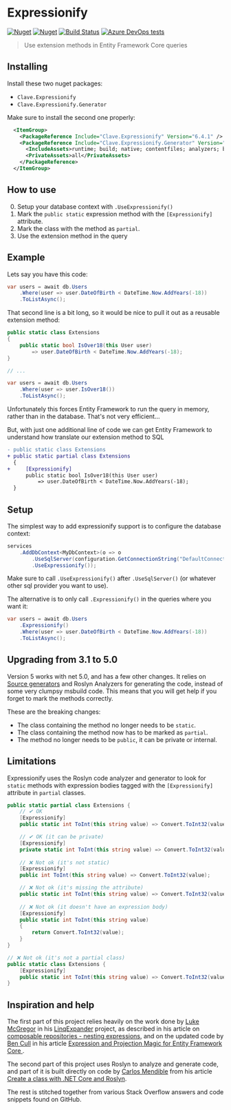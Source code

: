 # Expressionify

[![Nuget](https://img.shields.io/nuget/v/Clave.Expressionify)][1] [![Nuget](https://img.shields.io/nuget/dt/Clave.Expressionify)][1] [![Build Status](https://claveconsulting.visualstudio.com/Nugets/_apis/build/status/ClaveConsulting.Expressionify?branchName=master)][2] [![Azure DevOps tests](https://img.shields.io/azure-devops/tests/ClaveConsulting/Nugets/14)][2]

> Use extension methods in Entity Framework Core queries

## Installing

Install these two nuget packages:

* `Clave.Expressionify`
* `Clave.Expressionify.Generator`

Make sure to install the second one properly:

```xml
  <ItemGroup>
    <PackageReference Include="Clave.Expressionify" Version="6.4.1" />
    <PackageReference Include="Clave.Expressionify.Generator" Version="6.4.1">
      <IncludeAssets>runtime; build; native; contentfiles; analyzers; buildtransitive</IncludeAssets>
      <PrivateAssets>all</PrivateAssets>
    </PackageReference>
  </ItemGroup>
```

## How to use

0) Setup your database context with `.UseExpressionify()`
1) Mark the `public static` expression method with the `[Expressionify]` attribute.
2) Mark the class with the method as `partial`.
3) Use the extension method in the query


## Example

Lets say you have this code:

```csharp
var users = await db.Users
    .Where(user => user.DateOfBirth < DateTime.Now.AddYears(-18))
    .ToListAsync();
```

That second line is a bit long, so it would be nice to pull it out as a reusable extension method:

```csharp
public static class Extensions
{
    public static bool IsOver18(this User user)
        => user.DateOfBirth < DateTime.Now.AddYears(-18);
}

// ...

var users = await db.Users
    .Where(user => user.IsOver18())
    .ToListAsync();

```

Unfortunately this forces Entity Framework to run the query in memory, rather than in the database. That's not very efficient...

But, with just one additional line of code we can get Entity Framework to understand how translate our extension method to SQL

```diff
- public static class Extensions
+ public static partial class Extensions
  {
+     [Expressionify]
      public static bool IsOver18(this User user)
          => user.DateOfBirth < DateTime.Now.AddYears(-18);
  }

```

## Setup

The simplest way to add expressionify support is to configure the database context:

```csharp
services
    .AddDbContext<MyDbContext>(o => o
        .UseSqlServer(configuration.GetConnectionString("DefaultConnection"))
        .UseExpressionify());
```

Make sure to call `.UseExpressionify()` after `.UseSqlServer()` (or whatever other sql provider you want to use).

The alternative is to only call `.Expressionify()` in the queries where you want it:

```csharp
var users = await db.Users
    .Expressionify()
    .Where(user => user.DateOfBirth < DateTime.Now.AddYears(-18))
    .ToListAsync();
```


## Upgrading from 3.1 to 5.0

Version 5 works with net 5.0, and has a few other changes. It relies on [Source generators](https://devblogs.microsoft.com/dotnet/introducing-c-source-generators/) and Roslyn Analyzers for generating the code, instead of some very clumpsy msbuild code. This means that you will get help if you forget to mark the methods correctly. 

These are the breaking changes:
* The class containing the method no longer needs to be `static`.
* The class containing the method now has to be marked as `partial`.
* The method no longer needs to be `public`, it can be private or internal.

## Limitations

Expressionify uses the Roslyn code analyzer and generator to look for `static` methods with expression bodies tagged with the `[Expressionify]` attribute in `partial` classes.

```csharp
public static partial class Extensions {
    // ✔ OK
    [Expressionify]
    public static int ToInt(this string value) => Convert.ToInt32(value);

    // ✔ OK (it can be private)
    [Expressionify]
    private static int ToInt(this string value) => Convert.ToInt32(value);
    
    // ❌ Not ok (it's not static)
    [Expressionify]
    public int ToInt(this string value) => Convert.ToInt32(value);

    // ❌ Not ok (it's missing the attribute)
    public static int ToInt(this string value) => Convert.ToInt32(value);
    
    // ❌ Not ok (it doesn't have an expression body)
    [Expressionify]
    public static int ToInt(this string value)
    {
        return Convert.ToInt32(value);
    }
}

// ❌ Not ok (it's not a partial class)
public static class Extensions {
    [Expressionify]
    public static int ToInt(this string value) => Convert.ToInt32(value);
}

```


## Inspiration and help

The first part of this project relies heavily on the work done by [Luke McGregor](https://twitter.com/staticv0id) in his [LinqExpander](https://github.com/lukemcgregor/LinqExpander) project, as described in his article on [composable repositories - nesting expressions](https://blog.staticvoid.co.nz/2016/composable_repositories_-_nesting_extensions/), and on the updated code by [Ben Cull](https://twitter.com/BenWhoLikesBeer) in his article [Expression and Projection Magic for Entity Framework Core ](https://benjii.me/2018/01/expression-projection-magic-entity-framework-core/).

The second part of this project uses Roslyn to analyze and generate code, and part of it is built directly on code by [Carlos Mendible](https://twitter.com/cmendibl3) from his article [Create a class with .NET Core and Roslyn](https://carlos.mendible.com/2017/03/02/create-a-class-with-net-core-and-roslyn/).

The rest is stitched together from various Stack Overflow answers and code snippets found on GitHub.



[1]: https://www.nuget.org/packages/Clave.Expressionify/
[2]: https://claveconsulting.visualstudio.com/Nugets/_build/latest?definitionId=14
